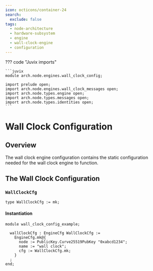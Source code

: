 ```yaml
---
icon: octicons/container-24
search:
  exclude: false
tags:
  - node-architecture
  - hardware-subsystem
  - engine
  - wall-clock-engine
  - configuration
---
```


??? code "Juvix imports"

    ```juvix
    module arch.node.engines.wall_clock_config;

    import prelude open;
    import arch.node.engines.wall_clock_messages open;
    import arch.node.types.engine open;
    import arch.node.types.messages open;
    import arch.node.types.identities open;
    ```

# Wall Clock Configuration

## Overview

The wall clock engine configuration contains the static configuration needed for
the wall clock engine to function.

## The Wall Clock Configuration

### `WallClockCfg`

<!-- --8<-- [start:WallClockCfg] -->
```juvix
type WallClockCfg := mk;
```
<!-- --8<-- [end:WallClockCfg] -->

#### Instantiation

<!-- --8<-- [start:wallClockCfg] -->
```juvix extract-module-statements
module wall_clock_config_example;

  wallClockCfg : EngineCfg WallClockCfg :=
    EngineCfg.mk@{
      node := PublicKey.Curve25519PubKey "0xabcd1234";
      name := "wall clock";
      cfg := WallClockCfg.mk;
    }
  ;
end;
```
<!-- --8<-- [end:wallClockCfg] -->
